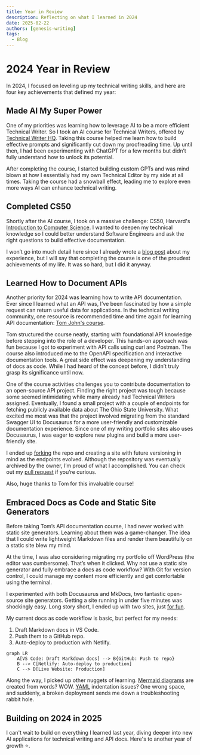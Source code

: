 ```yaml
---
title: Year in Review
description: Reflecting on what I learned in 2024
date: 2025-02-22
authors: [genesis-writing]
tags:
  - Blog
---
```


# 2024 Year in Review

In 2024, I focused on leveling up my technical writing skills, and here are four key achievements that defined my year:

## Made AI My Super Power

One of my priorities was learning how to leverage AI to be a more efficient Technical Writer. So I took an AI course for Technical Writers, offered by [Technical Writer HQ](https://technicalwriterhq.com/ai-writer-certification/). Taking this course helped me learn how to build effective prompts and significantly cut down my proofreading time. Up until then, I had been experimenting with ChatGPT for a few months but didn’t fully understand how to unlock its potential.

After completing the course, I started building custom GPTs and was mind blown at how I essentially had my own Technical Editor by my side at all times. Taking the course had a snowball effect, leading me to explore even more ways AI can enhance technical writing.

## Completed CS50

Shortly after the AI course, I took on a massive challenge: CS50, Harvard's [Introduction to Computer Science](https://pll.harvard.edu/course/cs50-introduction-computer-science). I wanted to deepen my technical knowledge so I could better understand Software Engineers and ask the right questions to build effective documentation.

I won’t go into much detail here since I already wrote a [blog post](2024-07-25-seventh-blog-post.md) about my experience, but I will say that completing the course is one of the proudest achievements of my life. It was so hard, but I did it anyway.

## Learned How to Document APIs

Another priority for 2024 was learning how to write API documentation. Ever since I learned what an API was, I’ve been fascinated by how a simple request can return useful data for applications. In the technical writing community, one resource is recommended time and time again for learning API documentation: [Tom John's course](https://idratherbewriting.com/learnapidoc/).

Tom structured the course neatly, starting with foundational API knowledge before stepping into the role of a developer. This hands-on approach was fun because I got to experiment with API calls using curl and Postman. The course also introduced me to the OpenAPI specification and interactive documentation tools. A great side effect was deepening my understanding of docs as code. While I had heard of the concept before, I didn’t truly grasp its significance until now.

One of the course activities challenges you to contribute documentation to an open-source API project. Finding the right project was tough because some seemed intimidating while many already had Technical Writers assigned. Eventually, I found a small project with a couple of endpoints for fetching publicly available data about The Ohio State University. What excited me most was that the project involved migrating from the standard Swagger UI to Docusaurus for a more user-friendly and customizable documentation experience. Since one of my writing portfolio sites also uses Docusaurus, I was eager to explore new plugins and build a more user-friendly site.

I ended up [forking](https://github.com/genesis-writing/dev-api) the repo and creating a site with future versioning in mind as the endpoints evolved. Although the repository was eventually archived by the owner, I’m proud of what I accomplished. You can check out my [pull request](https://github.com/devosu/dev-api/pull/4) if you’re curious.

Also, huge thanks to Tom for this invaluable course!

## Embraced Docs as Code and Static Site Generators

Before taking Tom’s API documentation course, I had never worked with static site generators. Learning about them was a game-changer. The idea that I could write lightweight Markdown files and render them beautifully on a static site blew my mind.

At the time, I was also considering migrating my portfolio off WordPress (the editor was cumbersome). That’s when it clicked. Why not use a static site generator and fully embrace a docs as code workflow? With Git for version control, I could manage my content more efficiently and get comfortable using the terminal.

I experimented with both Docusaurus and MkDocs, two fantastic open-source site generators. Getting a site running in under five minutes was shockingly easy. Long story short, I ended up with two sites, just [for fun](2024-07-07-fourth-blog-post.md).

My current docs as code workflow is basic, but perfect for my needs:

1. Draft Markdown docs in VS Code.
2. Push them to a GitHub repo.
3. Auto-deploy to production with Netlify.

```mermaid
graph LR
    A[VS Code: Draft Markdown docs] --> B{GitHub: Push to repo}
    B --> C[Netlify: Auto-deploy to production]
    C --> D[Live Website: Production]
```

Along the way, I picked up other nuggets of learning. [Mermaid diagrams](2024-07-05-third-blog-post.md) are created from words? WOW. [YAML](2024-07-08-fifth-blog-post.md) indentation issues? One wrong space, and suddenly, a broken deployment sends me down a troubleshooting rabbit hole.

## Building on 2024 in 2025

I can't wait to build on everything I learned last year, diving deeper into new AI applications for technical writing and API docs. Here's to another year of growth ⭐️.